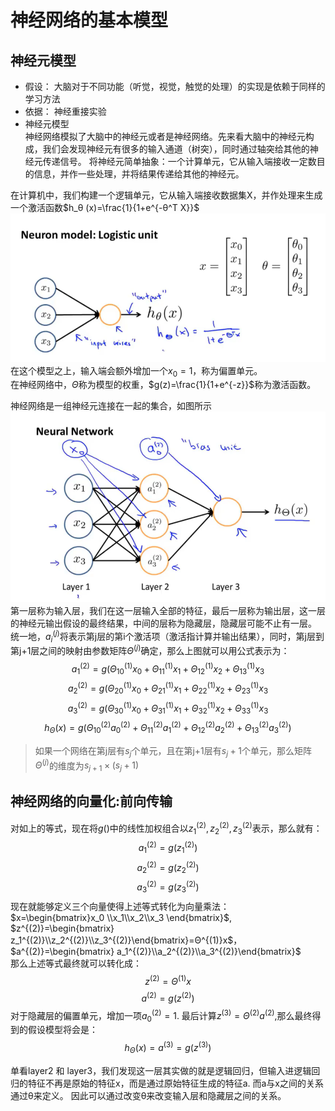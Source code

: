 # 神经网络的基本模型
## 神经元模型 
- 假设： 大脑对于不同功能（听觉，视觉，触觉的处理）的实现是依赖于同样的学习方法  
- 依据： 神经重接实验  
- 神经元模型  
  神经网络模拟了大脑中的神经元或者是神经网络。先来看大脑中的神经元构成，我们会发现神经元有很多的输入通道（树突），同时通过轴突给其他的神经元传递信号。  将神经元简单抽象：一个计算单元，它从输入端接收一定数目的信息，并作一些处理，并将结果传递给其他的神经元。
      
在计算机中，我们构建一个逻辑单元，它从输入端接收数据集X，并作处理来生成一个激活函数$h_θ (x)=\frac{1}{1+e^{-θ^T X}}$
![](https://raw.githubusercontent.com/l61012345/Pic/master/img/20201229183932.png)
在这个模型之上，输入端会额外增加一个$x_0=1$，称为偏置单元。  
在神经网络中，$Θ$称为模型的权重，$g(z)=\frac{1}{1+e^{-z}}$称为激活函数。  

神经网络是一组神经元连接在一起的集合，如图所示  
![](https://raw.githubusercontent.com/l61012345/Pic/master/img/20201229184740.png)
第一层称为输入层，我们在这一层输入全部的特征，最后一层称为输出层，这一层的神经元输出假设的最终结果，中间的层称为隐藏层，隐藏层可能不止有一层。  
统一地，$a_i^{(j)}$将表示第j层的第i个激活项（激活指计算并输出结果），同时，第j层到第j+1层之间的映射由参数矩阵$Θ^{(j)}$确定，那么上图就可以用公式表示为：
$$a_1^{(2)}=g(Θ_{10}^{(1)}x_0+Θ_{11}^{(1)}x_1+Θ_{12}^{(1)}x_2+Θ_{13}^{(1)}x_3$$
$$a_2^{(2)}=g(Θ_{20}^{(1)}x_0+Θ_{21}^{(1)}x_1+Θ_{22}^{(1)}x_2+Θ_{23}^{(1)}x_3$$
$$a_3^{(2)}=g(Θ_{30}^{(1)}x_0+Θ_{31}^{(1)}x_1+Θ_{32}^{(1)}x_2+Θ_{33}^{(1)}x_3$$
$$h_{Θ}(x)=g(Θ_{10}^{(2)}a_0^{(2)}+Θ_{11}^{(2)}a_1^{(2)}+Θ_{12}^{(2)}a_2^{(2)}+Θ_{13}^{(2)}a_3^{(2)})$$
>如果一个网络在第j层有$s_j$个单元，且在第j+1层有$s_j+1$个单元，那么矩阵$Θ^{(j)}$的维度为$s_{j+1} \times (s_j+1)$

## 神经网络的向量化:前向传输
对如上的等式，现在将$g()$中的线性加权组合以$z^{(2)}_1,z^{(2)}_2,z^{(2)}_3$表示，那么就有：
$$a_1^{(2)}=g(z_1^{(2)})$$
$$a_2^{(2)}=g(z_2^{(2)})$$
$$a_3^{(2)}=g(z_3^{(2)})$$
现在就能够定义三个向量使得上述等式转化为向量乘法：  
$x=\begin{bmatrix}x_0 \\x_1\\x_2\\x_3 \end{bmatrix}$,
$z^{(2)}=\begin{bmatrix} z_1^{(2)}\\z_2^{(2)}\\z_3^{(2)}\end{bmatrix}=Θ^{(1)}x$，$a^{(2)}=\begin{bmatrix} a_1^{(2)}\\a_2^{(2)}\\a_3^{(2)}\end{bmatrix}$  
那么上述等式最终就可以转化成：
$$z^{(2)}=Θ^{(1)}x$$
$$a^{(2)}=g(z^{(2)})$$
对于隐藏层的偏置单元，增加一项$a_0^{(2)}=1$.
最后计算$z^{(3)}=Θ^{(2)}a^{(2)}$,那么最终得到的假设模型将会是：
$$h_{Θ}(x)=a^{(3)}=g(z^{(3)})$$

单看layer2 和 layer3，我们发现这一层其实做的就是逻辑回归，但输入进逻辑回归的特征不再是原始的特征x，而是通过原始特征生成的特征a.
而a与x之间的关系通过θ来定义。 因此可以通过改变θ来改变输入层和隐藏层之间的关系。